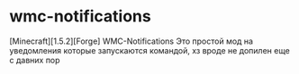 # wmc-notifications
[Minecraft][1.5.2][Forge] WMC-Notifications
Это простой мод на уведомления которые запускаются командой, хз вроде не допилен еще с давних пор
